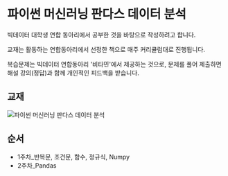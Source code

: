 # 파이썬 머신러닝 판다스 데이터 분석
빅데이터 대학생 연합 동아리에서 공부한 것을 바탕으로 작성하려고 합니다.

교재는 활동하는 연합동아리에서 선정한 책으로 매주 커리큘럼대로 진행됩니다.

복습문제는 빅데이터 연합동아리 '비타민'에서 제공하는 것으로, 문제를 풀어 제출하면 해설 강의(정답)과 함께 개인적인 피드백을 받습니다.

## 교재
![파이썬 머신러닝 판다스 데이터 분석](https://user-images.githubusercontent.com/69614150/90735890-8b07a900-e308-11ea-8d67-8071e5d459fc.jpeg)

## 순서
- 1주차_반복문, 조건문, 함수, 정규식, Numpy
- 2주차_Pandas
